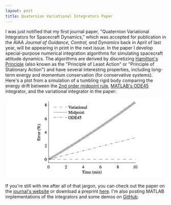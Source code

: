 ```yaml
---
layout: post
title: Quaternion Variational Integrators Paper
---
```


I was just notified that my first journal paper, "Quaternion Variational Integrators for Spacecraft Dynamics," which was accepted for publication in the AIAA *Journal of Guidance, Control, and Dynamics* back in April of last year, will be appearing in print in the next issue. In the paper I develop special-purpose numerical integration algorithms for simulating spacecraft attitude dynamics. The algorithms are derived by discretizing [Hamilton's Principle](https://en.wikipedia.org/wiki/Hamilton%27s_principle) (also known as the "Principle of Least Action" or "Principle of Stationary Action") and have several interesting properties, including long-term energy and momentum conservation (for conservative systems). Here's a plot from a simulation of a tumbling rigid body comparing the energy drift between the [2nd order midpoint rule](https://en.wikipedia.org/wiki/Midpoint_method), [MATLAB's ODE45](http://www.mathworks.com/help/matlab/ref/ode45.html) integrator, and the variational integrator in the paper:

![EnergyError](/img/EnergyError.png)

If you're still with me after all of that jargon, you can check out the paper on the [journal's website](http://arc.aiaa.org/doi/abs/10.2514/1.G001176) or download a preprint [here](/docs/Variational_Integrator.pdf). I'm also posting MATLAB implementations of the integrators and some demos on [GitHub](https://github.com/zacinaction/quaternion-variational-integrators).
